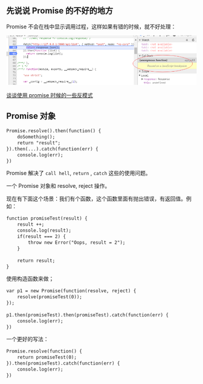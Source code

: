 
## 先说说 Promise 的不好的地方

Promise 不会在栈中显示调用过程，这样如果有错的时候，就不好处理：

![nostack](./imgs/nostack.png)

[谈谈使用 promise 时候的一些反模式](http://efe.baidu.com/blog/promises-anti-pattern/)

## Promise 对象

	Promise.resolve().then(function() {
		doSomething();
		return "result";
	}).then(...).catch(function(err) {
		console.log(err);
	})

Promise 解决了 `call hell`, `return` , `catch` 这些的使用问题。

一个 Promise 对象和 resolve, reject 操作。

现在有下面这个场景：我们有个函数，这个函数里面有抛出错误，有返回值。例如：

	function promiseTest(result) {
		result ++;
		console.log(result);
		if(result === 2) {
			throw new Error("Oops, result = 2");
		}

		return result;
	}

使用构造函数来做；

	var p1 = new Promise(function(resolve, reject) {
		resolve(promiseTest(0));
	});

	p1.then(promiseTest).then(promiseTest).catch(function(err) {
		console.log(err);
	})

一个更好的写法：

	Promise.resolve(function() {
		return promiseTest(0);
	}).then(promiseTest).catch(function(err) {
		console.log(err);
	})
